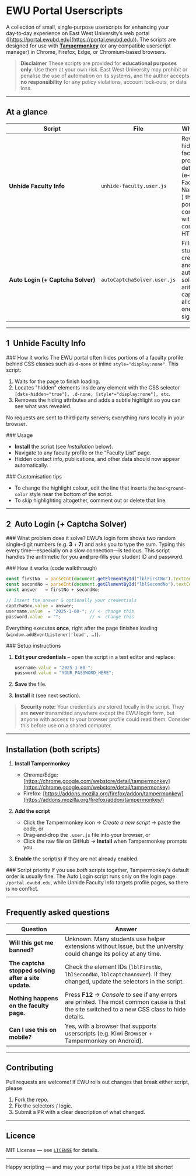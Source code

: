 # EWU Portal Userscripts

A collection of small, single‑purpose userscripts for enhancing your day‑to‑day experience on East West University’s web portal ([https://portal.ewubd.edu](https://portal.ewubd.edu)). The scripts are designed for use with **[Tampermonkey](https://www.tampermonkey.net/)** (or any compatible userscript manager) in Chrome, Firefox, Edge, or Chromium‑based browsers.

> **Disclaimer**
> These scripts are provided for **educational purposes only**.
> Use them at your own risk. East West University may prohibit or penalise the use of automation on its systems, and the author accepts **no responsibility** for any policy violations, account lock‑outs, or data loss.

---

## At a glance

| Script                            | File                         | What it does                                                                                                                                     |
| --------------------------------- | ---------------------------- | ------------------------------------------------------------------------------------------------------------------------------------------------ |
| **Unhide Faculty Info**           | `unhide‑faculty.user.js`     | Reveals hidden faculty profile details (e‑mail, Faculty Name, initial, ) that the portal conceals with CSS or conditional HTML. |
| **Auto Login (+ Captcha Solver)** | `autoCaptchaSolver.user.js` | Fills in your student credentials and automatically solves the arithmetic captcha, allowing one‑click sign‑in.          |

---

## 1  Unhide Faculty Info

\### How it works
The EWU portal often hides portions of a faculty profile behind CSS classes such as `d‑none` or inline `style="display:none"`. This script:

1. Waits for the page to finish loading.
2. Locates "hidden" elements inside any element with the CSS selector `[data-hidden="true"], .d-none, [style*="display:none"], etc`.
3. Removes the hiding attributes and adds a subtle highlight so you can see what was revealed.

No requests are sent to third‑party servers; everything runs locally in your browser.

\### Usage

* **Install** the script (see *Installation* below).
* Navigate to any faculty profile or the “Faculty List” page.
* Hidden contact info, publications, and other data should now appear automatically.

\### Customisation tips

* To change the highlight colour, edit the line that inserts the `background-color` style near the bottom of the script.
* To skip highlighting altogether, comment out or delete that line.

---

## 2  Auto Login (+ Captcha Solver)

\### What problem does it solve?
EWU’s login form shows two random single‑digit numbers (e.g. **3** + **7**) and asks you to type the sum. Typing this every time—especially on a slow connection—is tedious. This script handles the arithmetic for you **and** pre‑fills your student ID and password.

\### How it works (code walkthrough)

```javascript
const firstNo  = parseInt(document.getElementById("lblFirstNo").textContent.trim());
const secondNo = parseInt(document.getElementById("lblSecondNo").textContent.trim());
const answer   = firstNo + secondNo;

// Insert the answer & optionally your credentials
captchaBox.value = answer;
username.value  = "2025-1-60-"; // <- change this
password.value  = "";           // <- change this
```

Everything executes **once**, right after the page finishes loading (`window.addEventListener('load', …)`).

\### Setup instructions

1. **Edit your credentials** – open the script in a text editor and replace:

   ```javascript
   username.value = "2025-1-60-";
   password.value = "YOUR_PASSWORD_HERE";
   ```
2. **Save** the file.
3. **Install** it (see next section).

> **Security note:** Your credentials are stored locally in the script.
> They are **never** transmitted anywhere except the EWU login form, but anyone with access to your browser profile could read them. Consider this before use on a shared computer.

---

## Installation (both scripts)

1. **Install Tampermonkey**

   * Chrome/Edge: [https://chrome.google.com/webstore/detail/tampermonkey](https://chrome.google.com/webstore/detail/tampermonkey)
   * Firefox: [https://addons.mozilla.org/firefox/addon/tampermonkey/](https://addons.mozilla.org/firefox/addon/tampermonkey/)
2. **Add the script**

   * Click the Tampermonkey icon → *Create a new script* → paste the code, or
   * Drag‑and‑drop the `.user.js` file into your browser, or
   * Click the raw file on GitHub → **Install** when Tampermonkey prompts you.
3. **Enable** the script(s) if they are not already enabled.

\### Script priority
If you use *both* scripts together, Tampermonkey’s default order is usually fine. The Auto Login script runs only on the login page `/portal.ewubd.edu`, while Unhide Faculty Info targets profile pages, so there is no conflict.

---

## Frequently asked questions

| Question                                             | Answer                                                                                                                                          |
| ---------------------------------------------------- | ----------------------------------------------------------------------------------------------------------------------------------------------- |
| **Will this get me banned?**                         | Unknown. Many students use helper extensions without issue, but the university could change its policy at any time.                             |
| **The captcha stopped solving after a site update.** | Check the element IDs (`lblFirstNo`, `lblSecondNo`, `lblcaptchaAnswer`). If they changed, update the selectors in the script.                   |
| **Nothing happens on the faculty page.**             | Press **F12** → *Console* to see if any errors are printed. The most common cause is that the site switched to a new CSS class to hide details. |
| **Can I use this on mobile?**                        | Yes, with a browser that supports userscripts (e.g. Kiwi Browser + Tampermonkey on Android).                                                    |

---

## Contributing

Pull requests are welcome! If EWU rolls out changes that break either script, please

1. Fork the repo.
2. Fix the selectors / logic.
3. Submit a PR with a clear description of what changed.

---

## Licence

MIT License — see [`LICENSE`](LICENSE) for details.

---

Happy scripting — and may your portal trips be just a little bit shorter!
